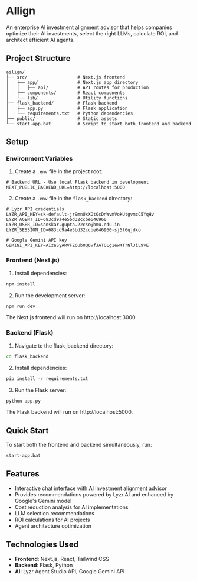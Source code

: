 # AIlign

An enterprise AI investment alignment advisor that helps companies optimize their AI investments, select the right LLMs, calculate ROI, and architect efficient AI agents.

## Project Structure

```
ailign/
├── src/                   # Next.js frontend
│   ├── app/               # Next.js app directory
│   │   ├── api/           # API routes for production
│   ├── components/        # React components
│   └── lib/               # Utility functions
├── flask_backend/         # Flask backend
│   ├── app.py             # Flask application
│   └── requirements.txt   # Python dependencies
├── public/                # Static assets
└── start-app.bat          # Script to start both frontend and backend
```

## Setup

### Environment Variables

1. Create a `.env` file in the project root:
```
# Backend URL - Use local Flask backend in development
NEXT_PUBLIC_BACKEND_URL=http://localhost:5000
```

2. Create a `.env` file in the `flask_backend` directory:
```
# Lyzr API credentials
LYZR_API_KEY=sk-default-jr9mnUxXOtQcDnWvmVokUtgvmcC5YqHv
LYZR_AGENT_ID=683cd9a4e5bd32ccbe646960
LYZR_USER_ID=sanskar.gupta.22cse@bmu.edu.in
LYZR_SESSION_ID=683cd9a4e5bd32ccbe646960-sj5l6qjdxo

# Google Gemini API key
GEMINI_API_KEY=AIzaSyARVFZ6ub0Q6vfJATOLg1ew4TrNlJiL9vE
```

### Frontend (Next.js)

1. Install dependencies:
```bash
npm install
```

2. Run the development server:
```bash
npm run dev
```

The Next.js frontend will run on http://localhost:3000.

### Backend (Flask)

1. Navigate to the flask_backend directory:
```bash
cd flask_backend
```

2. Install dependencies:
```bash
pip install -r requirements.txt
```

3. Run the Flask server:
```bash
python app.py
```

The Flask backend will run on http://localhost:5000.

## Quick Start

To start both the frontend and backend simultaneously, run:
```bash
start-app.bat
```

## Features

- Interactive chat interface with AI investment alignment advisor
- Provides recommendations powered by Lyzr AI and enhanced by Google's Gemini model
- Cost reduction analysis for AI implementations
- LLM selection recommendations
- ROI calculations for AI projects
- Agent architecture optimization

## Technologies Used

- **Frontend**: Next.js, React, Tailwind CSS
- **Backend**: Flask, Python
- **AI**: Lyzr Agent Studio API, Google Gemini API
